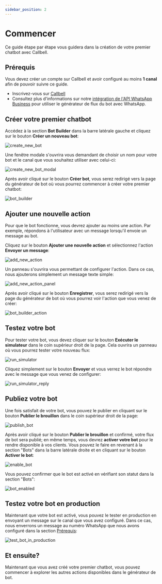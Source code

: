 ```yaml
---
sidebar_position: 2
---
```


# Commencer

Ce guide étape par étape vous guidera dans la création de votre premier chatbot avec Callbell.

## Prérequis

Vous devez créer un compte sur Callbell et avoir configuré au moins **1 canal** afin de pouvoir suivre ce guide.

- Inscrivez-vous sur [Callbell](https://dash.callbell.eu/users/sign_up)
- Consultez plus d'informations sur notre [intégration de l'API WhatsApp Business](https://callbellsupport.zendesk.com/hc/en-us/articles/360007805898-How-to-integrate-WhatsApp-into-Callbell-through-the-WhatsApp-Business-APIs) pour utiliser le générateur de flux du bot avec WhatsApp.

## Créer votre premier chatbot

Accédez à la section **Bot Builder** dans la barre latérale gauche et cliquez sur le bouton **Créer un nouveau bot**:

![create_new_bot](./assets/create_new_bot.png)

Une fenêtre modale s'ouvrira vous demandant de choisir un nom pour votre bot et le canal que vous souhaitez utiliser avec celui-ci:

![create_new_bot_modal](./assets/create_new_bot_modal.png)

Après avoir cliqué sur le bouton **Créer bot**, vous serez redirigé vers la page du générateur de bot où vous pourrez commencer à créer votre premier chatbot:

![bot_builder](./assets/bot_builder.png)

## Ajouter une nouvelle action

Pour que le bot fonctionne, vous devrez ajouter au moins une action. Par exemple, répondons à l'utilisateur avec un message lorsqu'il envoie un message au bot.

Cliquez sur le bouton **Ajouter une nouvelle action** et sélectionnez l'action **Envoyer un message**:

![add_new_action](./assets/add_new_action.png)

Un panneau s'ouvrira vous permettant de configurer l'action. Dans ce cas, nous ajouterons simplement un message texte simple:

![add_new_action_panel](./assets/add_new_action_panel.png)

Après avoir cliqué sur le bouton **Enregistrer**, vous serez redirigé vers la page du générateur de bot où vous pourrez voir l'action que vous venez de créer:

![bot_builder_action](./assets/bot_builder_action.png)

## Testez votre bot

Pour tester votre bot, vous devez cliquer sur le bouton **Exécuter le simulateur** dans le coin supérieur droit de la page. Cela ouvrira un panneau où vous pourrez tester votre nouveau flux:

![run_simulator](./assets/run_simulator.png)

Cliquez simplement sur le bouton **Envoyer** et vous verrez le bot répondre avec le message que vous venez de configurer:

![run_simulator_reply](./assets/run_simulator_reply.png)

## Publiez votre bot

Une fois satisfait de votre bot, vous pouvez le publier en cliquant sur le bouton **Publier le brouillon** dans le coin supérieur droit de la page:

![publish_bot](./assets/publish_bot.png)

Après avoir cliqué sur le bouton **Publier le brouillon** et confirmé, votre flux de bot sera publié; en même temps, vous devrez **activer votre bot** pour le rendre disponible à vos clients. Vous pouvez le faire en revenant à la section "Bots" dans la barre latérale droite et en cliquant sur le bouton **Activer le bot**:

![enable_bot](./assets/enable_bot.png)

Vous pouvez confirmer que le bot est activé en vérifiant son statut dans la section "Bots":

![bot_enabled](./assets/bot_enabled.png)

## Testez votre bot en production

Maintenant que votre bot est activé, vous pouvez le tester en production en envoyant un message sur le canal que vous avez configuré. Dans ce cas, nous enverrons un message au numéro WhatsApp que nous avons configuré dans la section [Prérequis](#prerequisites):

![test_bot_in_production](./assets/test_bot_in_production.gif)

## Et ensuite?

Maintenant que vous avez créé votre premier chatbot, vous pouvez commencer à explorer les autres actions disponibles dans le générateur de bot.